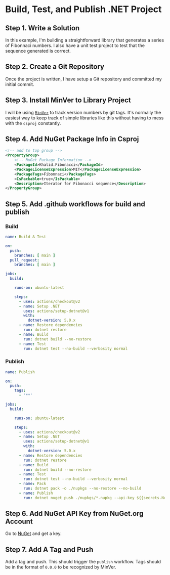 # Build, Test, and Publish .NET Project

## Step 1. Write a Solution

In this example, I'm building a straightforward library that generates a series of Fibonnaci numbers. I also have a unit test project to test that the sequence generated is correct.

## Step 2. Create a Git Repository

Once the project is written, I have setup a Git repository and committed my initial commit.

## Step 3. Install MinVer to Library Project

I will be using [`MinVer`](https://github.com/adamralph/minver) to track version numbers by git tags. It's normally the easiest way to keep track of simple libraries like this without having to mess with the `csproj` constantly.

## Step 4. Add NuGet Package Info in Csproj

```xml
<!-- add to top group -->
<PropertyGroup>
    <!-- NuGet Package Information -->
    <PackageId>Khalid.Fibonacci</PackageId>
    <PackageLicenseExpression>MIT</PackageLicenseExpression>
    <PackageTags>Fibonnaci</PackageTags>
    <IsPackable>true</IsPackable>
    <Description>Iterator for Fibonacci sequence</Description>
</PropertyGroup>
```

## Step 5. Add .github workflows for build and publish

### Build

```yaml
name: Build & Test

on:
  push:
    branches: [ main ]
  pull_request:
    branches: [ main ]

jobs:
  build:

    runs-on: ubuntu-latest

    steps:
      - uses: actions/checkout@v2
      - name: Setup .NET
        uses: actions/setup-dotnet@v1
        with:
          dotnet-version: 5.0.x
      - name: Restore dependencies
        run: dotnet restore
      - name: Build
        run: dotnet build --no-restore
      - name: Test
        run: dotnet test --no-build --verbosity normal
```

### Publish

```yaml
name: Publish

on:
  push:
    tags:
      - '**'

jobs:
  build:

    runs-on: ubuntu-latest

    steps:
      - uses: actions/checkout@v2
      - name: Setup .NET
        uses: actions/setup-dotnet@v1
        with:
          dotnet-version: 5.0.x
      - name: Restore dependencies
        run: dotnet restore
      - name: Build
        run: dotnet build --no-restore
      - name: Test
        run: dotnet test --no-build --verbosity normal
      - name: Pack
        run: dotnet pack -o ./nupkgs --no-restore --no-build
      - name: Publish
        run: dotnet nuget push ./nupkgs/*.nupkg --api-key ${{secrets.NugetApiKey}}  --skip-duplicate -s https://api.nuget.org/v3/index.json
```

## Step 6. Add NuGet API Key from NuGet.org Account

Go to [NuGet](https://nuget.org) and get a key.

## Step 7. Add A Tag and Push

Add a tag and push. This should trigger the `publish` workflow. Tags should be in the format of `0.0.0` to be recognized by MinVer.